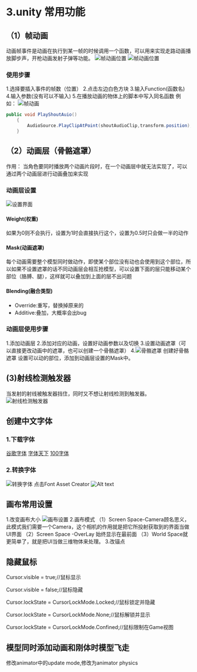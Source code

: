 # 3.unity 常用功能

## （1）帧动画

动画帧事件是动画在执行到某一帧的时候调用一个函数，可以用来实现走路动画播放脚步声，开枪动画发射子弹等功能。
![帧动画位置](../../../图片/动画帧事件1.png)
![帧动画位置](../../../图片/动画帧事件2.png)

### 使用步骤

1.选择要插入事件的帧数（位置）
2.点击左边白色方块
3.输入Function(函数名)
4.输入参数(没有可以不输入)
5.在播放动画的物体上的脚本中写入同名函数
例如：
![帧动画](../../../图片/帧事件举例1.png)

```csharp
public void PlayShoutAuio()
    {
        AudioSource.PlayClipAtPoint(shoutAudioClip,transform.position);     
    }
```

## （2）动画层（骨骼遮罩）

作用：
当角色要同时播放两个动画片段时，在一个动画层中就无法实现了，可以通过两个动画层进行动画叠加来实现

### 动画层设置

![设置界面](../../../图片/动画层设置.png)

#### Weight(权重)

如果为0则不会执行，设置为1时会直接执行这个，设置为0.5时只会做一半的动作

#### Mask(动画遮罩)

每个动画需要整个模型同时做动作，即使某个部位没有动也会使用到这个部位，所以如果不设置遮罩的话不同动画层会相互抢模型，可以设置下面的层只能移动某个部位（胳膊、腿），这样就可以叠加到上面的层不出问题

#### Blending(融合类型)

- Override:重写，替换掉原来的
- Additive:叠加，大概率会出bug

### 动画层使用步骤

1.添加动画层
2.添加对应的动画，设置好动画参数以及切换
3.设置动画遮罩（可以直接更改动画中的遮罩，也可以创建一个骨骼遮罩）
4.![骨骼遮罩](../../../图片/骨骼遮罩.png)
创建好骨骼遮罩 设置可以动的部位，添加到动画层设置的Mask中。

## (3)射线检测触发器

当发射的射线被触发器挡住，同时又不想让射线检测到触发器。
![射线检测触发器](../../../图片/射线检测触发器.png)

## 创建中文字体

### 1.下载字体

[谷歌字体](https://fonts.google.com/)
[字体天下](https://www.fonts.net.cn/fonts-zh-1.html)
[100字体](https://www.100font.com/)

### 2.转换字体

![转换字体](../../../图片/转换字体.png)
点击Font Asset Creator
![Alt text](../../../图片/字体转换器.png)

## 画布常用设置

1.改变画布大小
![画布设置](../../../图片/画布设置.png)
2.画布模式
（1）Screen Space-Camera顾名思义，此模式我们需要一个Camera，这个相机的作用就是把它所投射获取到的界面当做UI界面
（2）Screen Space -OverLay 始终显示在最前面
（3）World Space就更简单了，就是把UI当做三维物体来处理。
3.改锚点

## 隐藏鼠标

Cursor.visible = true;//鼠标显示

Cursor.visible = false;//鼠标隐藏

Cursor.lockState = CursorLockMode.Locked;//鼠标锁定并隐藏

Cursor.lockState = CursorLockMode.None;//鼠标解锁并显示

Cursor.lockState = CursorLockMode.Confined;//鼠标限制在Game视图

## 模型同时添加动画和刚体时模型飞走

修改animator中的update mode,修改为animator physics
